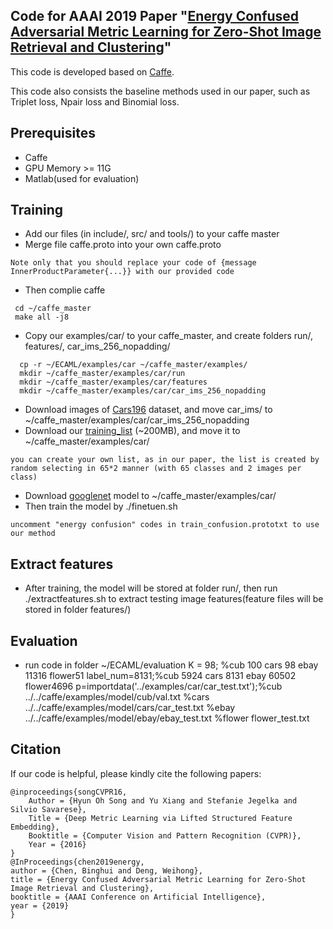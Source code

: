 ## Code for AAAI 2019 Paper "[Energy Confused Adversarial Metric Learning for Zero-Shot Image Retrieval and Clustering](bhchen.cn)"

This code is developed based on [Caffe](https://github.com/BVLC/caffe/).

This code also consists the baseline methods used in our paper, such as Triplet loss, Npair loss and Binomial loss.

## Prerequisites
- Caffe
- GPU Memory >= 11G
- Matlab(used for evaluation)

## Training
- Add our files (in include/, src/ and tools/) to your caffe master 
- Merge file caffe.proto into your own caffe.proto
```
Note only that you should replace your code of {message InnerProductParameter{...}} with our provided code
```
- Then complie caffe
```
 cd ~/caffe_master 
 make all -j8
```
- Copy our examples/car/  to your caffe_master, and create folders run/, features/, car_ims_256_nopadding/
```
  cp -r ~/ECAML/examples/car ~/caffe_master/examples/
  mkdir ~/caffe_master/examples/car/run
  mkdir ~/caffe_master/examples/car/features
  mkdir ~/caffe_master/examples/car/car_ims_256_nopadding
```
- Download images of [Cars196](http://imagenet.stanford.edu/internal/car196/car_ims.tgz) dataset, and move car_ims/ to ~/caffe_master/examples/car/car_ims_256_nopadding
- Download our [training_list]() (~200MB), and move it to ~/caffe_master/examples/car/
```
you can create your own list, as in our paper, the list is created by random selecting in 65*2 manner (with 65 classes and 2 images per class)
```
- Download [googlenet](http://dl.caffe.berkeleyvision.org/bvlc_googlenet.caffemodel) model to ~/caffe_master/examples/car/
- Then train the model by ./finetuen.sh
```
uncomment "energy confusion" codes in train_confusion.prototxt to use our method
```
## Extract features
- After training, the model will be stored at folder run/, then run ./extractfeatures.sh to extract testing image features(feature files will be stored in folder features/)

## Evaluation
- run code in folder ~/ECAML/evaluation K = 98;   %cub 100 cars 98 ebay 11316 flower51
label_num=8131;%cub 5924  cars 8131  ebay 60502 flower4696
p=importdata('../examples/car/car_test.txt');%cub ../../caffe/examples/model/cub/val.txt
%cars  ../../caffe/examples/model/cars/car_test.txt
%ebay ../../caffe/examples/model/ebay/ebay_test.txt
%flower flower_test.txt

## Citation
If our code is helpful, please kindly cite the following papers:
```
@inproceedings{songCVPR16,
    Author = {Hyun Oh Song and Yu Xiang and Stefanie Jegelka and Silvio Savarese},
    Title = {Deep Metric Learning via Lifted Structured Feature Embedding},
    Booktitle = {Computer Vision and Pattern Recognition (CVPR)},
    Year = {2016}
}
@InProceedings{chen2019energy,
author = {Chen, Binghui and Deng, Weihong},
title = {Energy Confused Adversarial Metric Learning for Zero-Shot Image Retrieval and Clustering},
booktitle = {AAAI Conference on Artificial Intelligence},
year = {2019}
}
```
